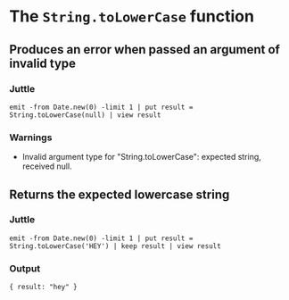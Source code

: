 The `String.toLowerCase` function
=================================

Produces an error when passed an argument of invalid type
---------------------------------------------------------

### Juttle

    emit -from Date.new(0) -limit 1 | put result = String.toLowerCase(null) | view result

### Warnings

  * Invalid argument type for "String.toLowerCase": expected string, received null.

Returns the expected lowercase string
-------------------------------------

### Juttle

    emit -from Date.new(0) -limit 1 | put result = String.toLowerCase('HEY') | keep result | view result

### Output
    
    { result: "hey" }

